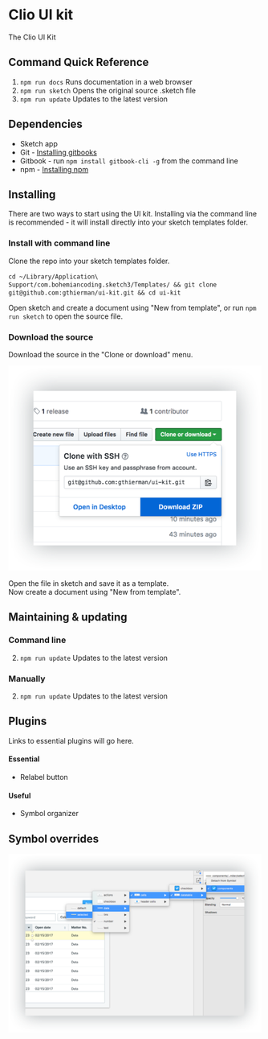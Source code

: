 # Clio UI kit
The Clio UI Kit

## Command Quick Reference
1. `npm run docs` Runs documentation in a web browser
2. `npm run sketch` Opens the original source .sketch file
2. `npm run update` Updates to the latest version

## Dependencies
* Sketch app
* Git - [Installing gitbooks](https://www.atlassian.com/git/tutorials/install-git)
* Gitbook - run `npm install gitbook-cli -g` from the command line
* npm - [Installing npm](https://www.npmjs.com/get-npm)

## Installing
There are two ways to start using the UI kit. Installing via the command line is recommended - it will install directly into your sketch templates folder.

### Install with command line

Clone the repo into your sketch templates folder.
```
cd ~/Library/Application\ Support/com.bohemiancoding.sketch3/Templates/ && git clone git@github.com:gthierman/ui-kit.git && cd ui-kit
```
 Open sketch and create a document using "New from template", or run `npm run sketch` to open the source file.

### Download the source

Download the source in the "Clone or download" menu.

<img src="images/download-source.png" width="546">

Open the file in sketch and save it as a template.<br>
Now create a document using "New from template".

## Maintaining & updating

### Command line
2. `npm run update` Updates to the latest version

### Manually
2. `npm run update` Updates to the latest version

## Plugins
Links to essential plugins will go here.
#### Essential
* Relabel button

#### Useful
* Symbol organizer

## Symbol overrides
<img src="images/symbol-overrides.png" width="808">
